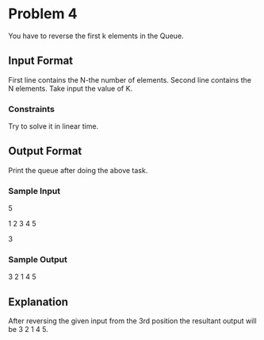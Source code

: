 # Problem 4

You have to reverse the first k elements in the Queue.

## Input Format

First line contains the N-the number of elements. Second line contains the N elements. Take input the value of K.

### Constraints

Try to solve it in linear time.

## Output Format

Print the queue after doing the above task.

### Sample Input

5 

1 2 3 4 5

3

### Sample Output

3 2 1 4 5

## Explanation

After reversing the given input from the 3rd position the resultant output will be 3 2 1 4 5.

